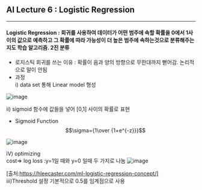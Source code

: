 ## AI Lecture 6 : Logistic Regression
---  
#### **Logistic Regression** : 회귀를 사용하여 데이터가 어떤 범주에 속할 확률을 0에서 1사이의 값으로 예측하고 그 확률에 따라 가능성이 더 높은 범주에 속하는것으로 분류해주는 지도 학습 알고리즘. 2진 분류
* 로지스틱 회귀를 쓰는 이유 : 확률이 음과 양의 방향으로 무한대까지 뻗어감. 논리적으로 말이 안됨
* 과정   
  i) data set 통해 Linear model 형성   

![image](https://user-images.githubusercontent.com/127752372/229476235-7eaa6ae8-e952-4f4e-bf26-aa111a5a428a.png)

  ii) sigmoid 함수에 값들을 넣어 [0,1] 사이의 확률로 표현   
  * Sigmoid Function
  $$\sigma={1\over {1+e^{-z}}}$$
  
![image](https://user-images.githubusercontent.com/127752372/229476350-05e9096d-e8c9-4387-a182-6d6dde3c2d03.png)
  
  iV) optimizing   
  cost=> log loss :y=1일 때와 y=0 일때 두 가지로 나눔
  ![image](https://user-images.githubusercontent.com/127752372/229479869-c6390780-e18c-4a6c-a7e5-2468d46847f5.png)

[출처:https://hleecaster.com/ml-logistic-regression-concept/]   
  iii)Threshold 설정
  기본적으로 0.5를 임계점으로 사용   
  
